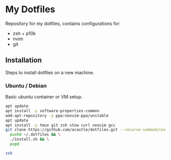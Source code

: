 # My Dotfiles

Repository for my dotfiles, contains configurations for:

- zsh + p10k
- nvim
- git

## Installation

Steps to install dotfiles on a new machine.

### Ubuntu / Debian

Basic ubuntu container or VM setup.

```bash
apt update
apt install -y software-properties-common
add-apt-repository -y ppa:neovim-ppa/unstable
apt update
apt install -y tmux git zsh stow curl neovim gcc
git clone https://github.com/acastle/dotfiles.git --recurse-submodules ~/.dotfiles && \ 
  pushd ~/.dotfiles && \
  ./install.sh && \
  popd

zsh
```
